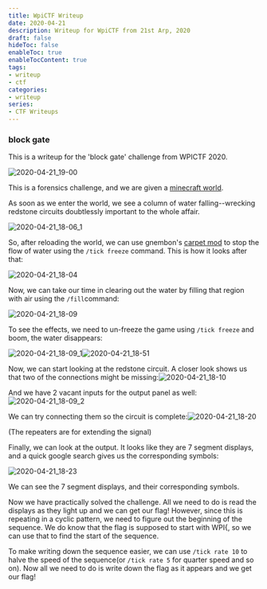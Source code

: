 ```yaml
---
title: WpiCTF Writeup
date: 2020-04-21
description: Writeup for WpiCTF from 21st Arp, 2020 
draft: false
hideToc: false
enableToc: true
enableTocContent: true
tags:
- writeup
- ctf
categories:
- writeup
series:
- CTF Writeups
---
```


### block gate

This is a writeup for the 'block gate' challenge from WPICTF 2020.

![2020-04-21_19-00](/blog/images/wpictf-20/2020-04-21_19-00.png)

This is a forensics challenge, and we are given a [minecraft world](http://us-east-1.linodeobjects.com/wpictf-challenge-files/block-gate-world.zip). 

As soon as we enter the world, we see a column of water falling--wrecking redstone circuits doubtlessly important to the whole affair.

![2020-04-21_18-06_1](/blog/images/wpictf-20/2020-04-21_18-06_1.png)  

So, after reloading the world, we can use gnembon's [carpet mod](https://github.com/gnembon/fabric-carpet) to stop the flow of water using the `/tick freeze` command. This is how it looks after that:

![2020-04-21_18-04](/blog/images/wpictf-20/2020-04-21_18-04.png)

Now, we can take our time in clearing out the water by filling that region with air using the `/fill`command:

![2020-04-21_18-09](/blog/images/wpictf-20/2020-04-21_18-09.png)

To see the effects, we need to un-freeze the game using `/tick freeze` and boom, the water disappears:

<img src="/blog/images/wpictf-20/2020-04-21_18-09_1.png" alt="2020-04-21_18-09_1"  />![2020-04-21_18-51](/blog/images/wpictf-20/2020-04-21_18-51.png)

Now, we can start looking at the redstone circuit. A closer look shows us that two of the connections might be missing:![2020-04-21_18-10](/blog/images/wpictf-20/2020-04-21_18-10.png)

And we have 2 vacant inputs for the output panel as well: ![2020-04-21_18-09_2](/blog/images/wpictf-20/2020-04-21_18-09_2.png)

We can try connecting them so the circuit is complete:![2020-04-21_18-20](/blog/images/wpictf-20/2020-04-21_18-20.png)

(The repeaters are for extending the signal)

Finally, we can look at the output. It looks like they are 7 segment displays, and a quick google search gives us the corresponding symbols:

![2020-04-21_18-23](/blog/images/wpictf-20/2020-04-21_18-23.png)

We can see the 7 segment displays, and their corresponding symbols.

Now we have practically solved the challenge. All we need to do is read the displays as they light up and we can get our flag! However, since this is repeating in a cyclic pattern, we need to figure out the beginning of the sequence. We do know that the flag is supposed to start with WPI{, so we can use that to find the start of the sequence.

To make writing down the sequence easier, we can use `/tick rate 10` to halve the speed of the sequence(or `/tick rate 5` for quarter speed and so on). Now all we need to do is write down the flag as it appears and we get our flag!

